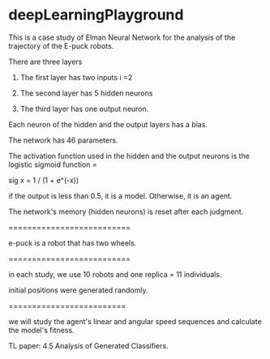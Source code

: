 # deepLearningPlayground

This is a case study of Elman Neural Network for the analysis of the trajectory of the E-puck robots.

There are three layers

1) The first layer has two inputs i =2

2) The second layer has 5 hidden neurons

3) The third layer has one output neuron.

Each neuron of the hidden and the output layers has a bias.

The network has 46 parameters.

The activation function used in the hidden and the output neurons is the logistic sigmoid function = 

sig x = 1 / (1 + e^(-x)) 

if the output is less than 0.5, it is a model. Otherwise, it is an agent.

The network's memory (hidden neurons) is reset after each judgment.

==========================

e-puck is a robot that has two wheels. 


==========================

in each study, we use 10 robots and one replica = 11 individuals.

initial positions were generated randomly.

=========================

we will study the agent's linear and angular speed sequences and calculate the model's fitness. 


TL paper: 4.5 Analysis of Generated Classifiers.

